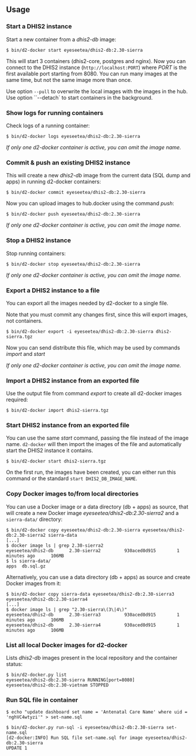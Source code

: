 ## Usage

### Start a DHIS2 instance

Start a new container from a _dhis2-db_ image:

```
$ bin/d2-docker start eyeseetea/dhis2-db:2.30-sierra
```

This will start 3 containers (dhis2-core, postgres and nginx). Now you can connect to the DHIS2 instance (`http://localhost:PORT`) where _PORT_ is the first available port starting from 8080. You can run many images at the same time, but not the same image more than once.

Use option `--pull` to overwrite the local images with the images in the hub. Use option ``--detach` to start containers in the background.

### Show logs for running containers

Check logs of a running container:

```
$ bin/d2-docker logs eyeseetea/dhis2-db:2.30-sierra
```

_If only one d2-docker container is active, you can omit the image name._

### Commit & push an existing DHIS2 instance

This will create a new _dhis2-db_ image from the current data (SQL dump and apps) in running d2-docker containers:

```
$ bin/d2-docker commit eyeseetea/dhis2-db:2.30-sierra
```

Now you can upload images to hub.docker using the command _push_:

```
$ bin/d2-docker push eyeseetea/dhis2-db:2.30-sierra
```

_If only one d2-docker container is active, you can omit the image name._

### Stop a DHIS2 instance

Stop running containers:

```
$ bin/d2-docker stop eyeseetea/dhis2-db:2.30-sierra
```

_If only one d2-docker container is active, you can omit the image name._

### Export a DHIS2 instance to a file

You can export all the images needed by d2-docker to a single file.

Note that you must commit any changes first, since this will export images, not containers.

```
$ bin/d2-docker export -i eyeseetea/dhis2-db:2.30-sierra dhis2-sierra.tgz
```

Now you can send distribute this file, which may be used by commands _import_ and _start_

_If only one d2-docker container is active, you can omit the image name._

### Import a DHIS2 instance from an exported file

Use the output file from command _export_ to create all d2-docker images required:

```
$ bin/d2-docker import dhis2-sierra.tgz
```

### Start DHIS2 instance from an exported file

You can use the same _start_ command, passing the file instead of the image name. `d2-docker` will then import the images of the file and automatically start the DHIS2 instance it contains.

```
$ bin/d2-docker start dhis2-sierra.tgz
```

On the first run, the images have been created, you can either run this command or the standard `start DHIS2_DB_IMAGE_NAME`.

### Copy Docker images to/from local directories

You can use a Docker image or a data directory (db + apps) as source, that will create a new Docker image _eyeseetea/dhis2-db:2.30-sierra2_ and a `sierra-data/` directory:

```
$ bin/d2-docker copy eyeseetea/dhis2-db:2.30-sierra eyeseetea/dhis2-db:2.30-sierra2 sierra-data
[...]
$ docker image ls | grep 2.30-sierra2
eyeseetea/dhis2-db      2.30-sierra2         930aced0d915        1 minutes ago      106MB
$ ls sierra-data/
apps  db.sql.gz
```

Alternatively, you can use a data directory (db + apps) as source and create Docker images from it:

```
$ bin/d2-docker copy sierra-data eyeseetea/dhis2-db:2.30-sierra3 eyeseetea/dhis2-db:2.30-sierra4
[...]
$ docker image ls | grep "2.30-sierra\(3\|4\)"
eyeseetea/dhis2-db      2.30-sierra3         930aced0d915        1 minutes ago      106MB
eyeseetea/dhis2-db      2.30-sierra4         930aced0d915        1 minutes ago      106MB
```

### List all local Docker images for d2-docker

Lists _dhis2-db_ images present in the local repository and the container status:

```
$ bin/d2-docker.py list
eyeseetea/dhis2-db:2.30-sierra RUNNING[port=8080]
eyeseetea/dhis2-db:2.30-vietnam STOPPED
```

### Run SQL file in container

```
$ echo "update dashboard set name = 'Antenatal Care Name' where uid = 'nghVC4wtyzi'" > set-name.sql

$ bin/d2-docker.py run-sql -i eyeseetea/dhis2-db:2.30-sierra set-name.sql
[d2-docker:INFO] Run SQL file set-name.sql for image eyeseetea/dhis2-db:2.30-sierra
UPDATE 1
```
